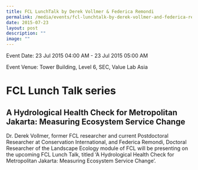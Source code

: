 ```yaml
---
title: FCL LunchTalk by Derek Vollmer & Federica Remondi
permalink: /media/events/fcl-lunchtalk-by-derek-vollmer-and-federica-remondi/
date: 2015-07-23
layout: post
description: ""
image: ""
---
```


Event Date: 23 Jul 2015 04:00 AM - 23 Jul 2015 05:00 AM

Event Venue: Tower Building, Level 6, SEC, Value Lab Asia

FCL Lunch Talk series
=====================

A Hydrological Health Check for Metropolitan Jakarta: Measuring Ecosystem Service Change
----------------------------------------------------------------------------------------

Dr. Derek Vollmer, former FCL researcher and current Postdoctoral Researcher at Conservation International, and Federica Remondi, Doctoral Researcher of the Landscape Ecology module of FCL will be presenting on the upcoming FCL Lunch Talk, titled ‘A Hydrological Health Check for Metropolitan Jakarta: Measuring Ecosystem Service Change’.